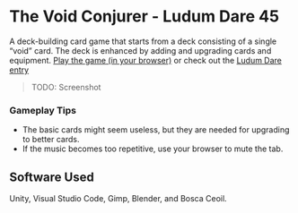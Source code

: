 # The Void Conjurer - Ludum Dare 45
A deck-building card game that starts from a deck consisting of a single “void” card.
The deck is enhanced by adding and upgrading cards and equipment.
[Play the game (in your browser)](https://aggrathon.github.io/LudumDare45/) or check out the [Ludum Dare entry](https://ldjam.com/events/ludum-dare/45/the-void-conjurer/)

> TODO: Screenshot

### Gameplay Tips
 - The basic cards might seem useless, but they are needed for upgrading to better cards.
 - If the music becomes too repetitive, use your browser to mute the tab.

## Software Used

Unity, Visual Studio Code, Gimp, Blender, and Bosca Ceoil.

